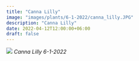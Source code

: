 ```yaml
---
title: "Canna Lilly"
image: "images/plants/6-1-2022/canna_lilly.JPG"
description: "Canna Lilly"
date: 2022-04-12T12:00:00+06:00
draft: false
---
```


![](plants/6-1-2022/canna_lilly.JPG)
*Canna Lilly 6-1-2022*
